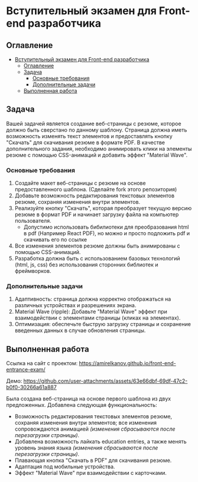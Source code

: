 # Вступительный экзамен для Front-end разработчика

## Оглавление
- [Вступительный экзамен для Front-end разработчика](#вступительный-экзамен-для-front-end-разработчика)
  - [Оглавление](#оглавление)
  - [Задача](#задача)
    - [Основные требования](#основные-требования)
    - [Дополнительные задачи](#дополнительные-задачи)
  - [Выполненная работа](#выполненная-работа)

## Задача

Вашей задачей является создание веб-страницы с резюме, которое должно быть сверстано по данному шаблону. Страница должна иметь возможность изменять текст элементов и предоставлять кнопку "Скачать" для скачивания резюме в формате PDF. В качестве дополнительного задания, необходимо анимировать клики на элементы резюме с помощью CSS-анимаций и добавить эффект "Material Wave".

### Основные требования

1. Создайте макет веб-страницы с резюме на основе предоставленного шаблона. (Сделайте fork этого репозитория)
2. Добавьте возможность редактирования текстовых элементов резюме, сохраняя изменения внутри элементов.
3. Реализуйте кнопку "Скачать", которая преобразует текущую версию резюме в формат PDF и начинает загрузку файла на компьютер пользователя.
    - Допустимо использовать бибилиотеки для преобразования html в pdf (Например React PDF), но можно и просто подложить pdf и скачивать его по ссылке
4. Все изменения элементов резюме должны быть анимированы с помощью CSS-анимаций.
5. Разработка должна быть с использованием базовых технологий (html, js, css) без использования сторонних библиотек и фреймворков.

### Дополнительные задачи

1. Адаптивность: страница должна корректно отображаться на различных устройствах и разрешениях экрана.
2. Material Wave (ripple): Добавьте "Material Wave" эффект при взаимодействии с элементами страницы (кликах на элементах).
3. Оптимизация: обеспечьте быструю загрузку страницы и сохранение введенных данных в случае обновления страницы.

## Выполненная работа

Ссылка на сайт с проектом: https://amirelkanov.github.io/front-end-entrance-exam/

Демо:
https://github.com/user-attachments/assets/63e66dbf-69df-47c2-b0f0-30266a61a887

Была создана веб-страница на основе первого шаблона из двух предложенных. Добавлена следующая функциональность:
* Возможность редактирования текстовых элементов резюме, сохраняя изменения внутри элементов; все изменения сопровождаются анимацией _(изменения сбрасываются после перезагрузки страницы)_.
* Добавлена возможность лайкать education entries, а также менять уровень знания языка _(изменения сбрасываются после перезагрузки страницы)_.
* Плавающая кнопка "Скачать в PDF" для скачивания резюме.
* Адаптация под мобильные устройства.
* Эффект "Material Wave" при взаимодействии с карточками.
